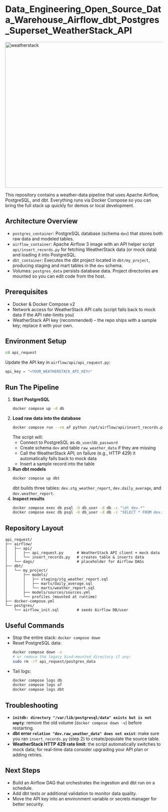 # Data_Engineering_Open_Source_Data_Warehouse_Airflow_dbt_Postgres_Superset_WeatherStack_API

<img width="1172" height="464" alt="weatherstack" src="https://github.com/user-attachments/assets/9d609850-848d-4609-a332-cb2888d69536" />

This repository contains a weather-data pipeline that uses Apache Airflow, PostgreSQL, and dbt. Everything runs via Docker Compose so you can bring the full stack up quickly for demos or local development.

## Architecture Overview
- `postgres_container`: PostgreSQL database (schema `dev`) that stores both raw data and modeled tables.
- `airflow_container`: Apache Airflow 3 image with an API helper script `api/insert_records.py` for fetching WeatherStack data (or mock data) and loading it into PostgreSQL.
- `dbt_container`: Executes the dbt project located in `dbt/my_project`, producing staging and mart tables in the `dev` schema.
- Volumes: `postgres_data` persists database data. Project directories are mounted so you can edit code from the host.

## Prerequisites
- Docker & Docker Compose v2
- Network access for WeatherStack API calls (script falls back to mock data if the API rate-limits you)
- WeatherStack API key (recommended) – the repo ships with a sample key; replace it with your own.

## Environment Setup
```bash
cd api_request
```
Update the API key in `airflow/api/api_request.py`:
```python
api_key = "<YOUR_WEATHERSTACK_API_KEY>"
```

## Run The Pipeline
1. **Start PostgreSQL**
   ```bash
   docker compose up -d db
   ```
2. **Load raw data into the database**
   ```bash
   docker compose run --rm af python /opt/airflow/api/insert_records.py
   ```
   The script will:
   - Connect to PostgreSQL as `db_user`/`db_password`
   - Create schema `dev` and table `raw_weather_data` if they are missing
   - Call the WeatherStack API; on failure (e.g., HTTP 429) it automatically falls back to mock data
   - Insert a sample record into the table
3. **Run dbt models**
   ```bash
   docker compose up dbt
   ```
   dbt builds three tables: `dev.stg_weather_report`, `dev.daily_average`, and `dev.weather_report`.
4. **Inspect results**
   ```bash
   docker compose exec db psql -U db_user -d db -c "\dt dev.*"
   docker compose exec db psql -U db_user -d db -c "SELECT * FROM dev.weather_report;"
   ```

## Repository Layout
```
api_request/
├── airflow/
│   ├── api/
│   │   ├── api_request.py      # WeatherStack API client + mock data
│   │   └── insert_records.py   # creates table & inserts data
│   └── dags/                   # placeholder for Airflow DAGs
├── dbt/
│   └── my_project/
│       ├── models/
│       │   ├── staging/stg_weather_report.sql
│       │   ├── marts/daily_average.sql
│       │   └── marts/weather_report.sql
│       ├── models/sources/sources.yml
│       └── profiles (mounted at runtime)
├── docker-compose.yml
└── postgres/
    └── airflow_init.sql        # seeds Airflow DB/user
```

## Useful Commands
- Stop the entire stack: `docker compose down`
- Reset PostgreSQL data:
  ```bash
  docker compose down -v
  # or remove the legacy bind-mounted directory if any:
  sudo rm -rf api_request/postgres_data
  ```
- Tail logs:
  ```bash
  docker compose logs db
  docker compose logs af
  docker compose logs dbt
  ```

## Troubleshooting
- **`initdb: directory "/var/lib/postgresql/data" exists but is not empty`**: remove the old volume (`docker compose down -v`) before restarting.
- **dbt error `relation "dev.raw_weather_data" does not exist`**: make sure you ran `insert_records.py` (step 2) to create/populate the source table.
- **WeatherStack HTTP 429 rate limit**: the script automatically switches to mock data; for real-time data consider upgrading your API plan or adding retries.

## Next Steps
- Build an Airflow DAG that orchestrates the ingestion and dbt run on a schedule.
- Add dbt tests or additional validation to monitor data quality.
- Move the API key into an environment variable or secrets manager for better security.
